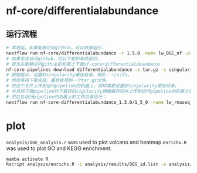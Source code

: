 # nf-core/differentialabundance

## 运行流程

```bash
# 本地运，如果能够访问github，可以直接运行：
nextflow run nf-core/differentialabundance -r 1.5.0 -name lw_DGE_nf -profile singularity -resume -params-file nf-params.json
# 如果无法访问github，可以下载到本地运行。
# 首先在能够访问github的机器上下载nf-core/differentialabundance：
nf-core pipelines download differentialabundance -x tar.gz -s singularity
# 按照提示，设置好singularity缓存目录，例如：～/sifs。
# 然后等待下载完成，最后会得到一个tar.gz文件。
# 把这个文件上传到运行pipeline的机器上，同样需要设置好singularity缓存目录。
# 并且把下载pipeline时下载好的sigularity镜像缓存同样上传到运行pipeline的机器上的singularity缓存目录。
# 然后在运行pipeline的机器上的工作目录运行：
nextflow run nf-core-differentialabundance_1.5.0/1_5_0 -name lw_rnaseq_dge -profile docker -resume -params-file nf-params.json
```

# plot
`analysis/DGE_analysis.r` was used to plot volcano and heatmap.`enrichx.R` was used to plot GO and KEGG enrichment.

```bash
mamba activate R
Rscript analysis/enrichx.R -i analysis/results/DEG_id.list -o analysis/results/enrichment_results/ -d org.Bmori.eg.db
```